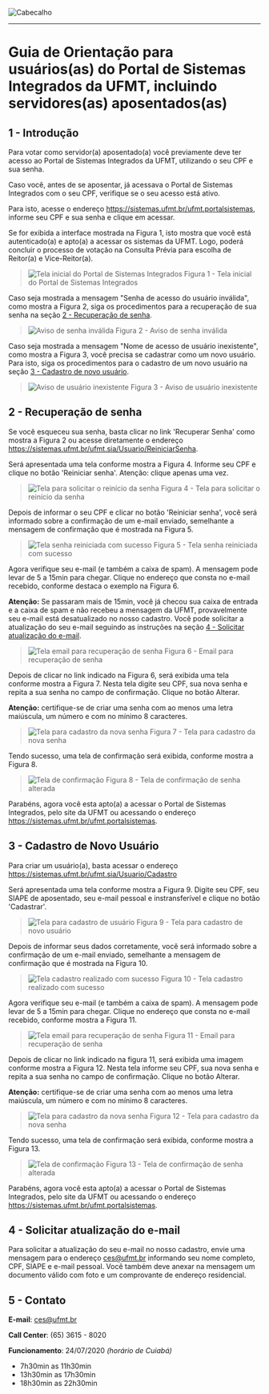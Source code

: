 ![Cabecalho](img/cabecalho.png "Cabecalho da UFMT")

---

# Guia de Orientação para usuários(as) do Portal de Sistemas Integrados da UFMT, incluindo servidores(as) aposentados(as)

## 1 - Introdução

Para votar como servidor(a) aposentado(a) você previamente deve ter acesso ao Portal de Sistemas Integrados da UFMT, utilizando o seu CPF e sua senha.

Caso você, antes de se aposentar, já acessava o Portal de Sistemas Integrados com o seu CPF, verifique se o seu acesso está ativo.

Para isto, acesse o endereço <https://sistemas.ufmt.br/ufmt.portalsistemas>, informe seu CPF e sua senha e clique em acessar.

Se for exibida a interface mostrada na Figura 1, isto mostra que você está autenticado(a) e apto(a) a acessar os sistemas da UFMT. Logo, poderá concluir o processo de votação na Consulta Prévia para escolha de Reitor(a) e Vice-Reitor(a).

> ![Tela inicial do Portal de Sistemas Integrados](img/portalsistemas-01.png "Tela inicial do Portal de Sistemas Integrados")
> Figura 1 - Tela inicial do Portal de Sistemas Integrados

Caso seja mostrada a mensagem "Senha de acesso do usuário inválida", como mostra a Figura 2, siga os procedimentos para a recuperação de sua senha
na seção [2 - Recuperação de senha](#2-recuperacao-de-senha).

> ![Aviso de senha inválida](img/senhaerrada-01.png "Aviso de senha inválida")
> Figura 2 - Aviso de senha inválida

Caso seja mostrada a mensagem "Nome de acesso de usuário inexistente", como mostra a Figura 3, você precisa se cadastrar como um novo usuário.
Para isto, siga os procedimentos para o cadastro de um novo usuário na seção [3 - Cadastro de novo usuário](#3-cadastro-de-novo-usuario).

> ![Aviso de usuário inexistente](img/semusuario-01.png "Aviso de usuário inexistente")
> Figura 3 - Aviso de usuário inexistente


## 2 - Recuperação de senha

Se você esqueceu sua senha, basta clicar no link 'Recuperar Senha' como mostra a Figura 2 ou acesse diretamente o endereço <https://sistemas.ufmt.br/ufmt.sia/Usuario/ReiniciarSenha>.

Será apresentada uma tela conforme mostra a Figura 4. Informe seu CPF e clique no botão 'Reiniciar senha'. Atenção: clique apenas uma vez.

> ![Tela para solicitar o reinício da senha](img/reiniciosenha-01.png "Tela para recuperação de senha com campo CPF e o botão Reinciar senha")
> Figura 4 - Tela para solicitar o reinício da senha

Depois de informar o seu CPF e clicar no botão 'Reiniciar senha', você será informado sobre a confirmação de um e-mail enviado, semelhante a mensagem de confirmação que é mostrada na Figura 5.

> ![Tela senha reiniciada com sucesso](img/reiniciosenha-02.png "Tela para recuperação de senha com campo CPF e o botão Reinciar senha com aviso de sucesso")
> Figura 5 - Tela senha reiniciada com sucesso

Agora verifique seu e-mail (e também a caixa de spam). A mensagem pode levar de 5 a 15min para chegar. Clique no endereço que consta no e-mail recebido, conforme destaca o exemplo na Figura 6.

**Atenção:** Se passaram mais de 15min, você já checou sua caixa de entrada e a caixa de spam e não recebeu a mensagem da UFMT, provavelmente seu e-mail está desatualizado no nosso cadastro.
Você pode solicitar a atualização do seu e-mail seguindo as instruções na seção [4 - Solicitar atualização do e-mail](#4-solicitar-atualizacao-do-e-mail).

> ![Tela email para recuperação de senha](img/reiniciosenha-03.png "Mensagem de e-mail da UFMT com o link para alterar a senha")
> Figura 6 - Email para recuperação de senha

Depois de clicar no link indicado na Figura 6, será exibida uma tela conforme mostra a Figura 7. Nesta tela digite seu CPF, sua nova senha e repita a sua senha no campo de confirmação.
Clique no botão Alterar.

**Atenção:** certifique-se de criar uma senha com ao menos uma letra maiúscula, um número e com no mínimo 8 caracteres.

> ![Tela para cadastro da nova senha](img/reiniciosenha-04.png "Tela para cadastro da nova senha com os campos cpf, senha e repetição de senha")
> Figura 7 - Tela para cadastro da nova senha

Tendo sucesso, uma tela de confirmação será exibida, conforme mostra a Figura 8.

> ![Tela de confirmação](img/reiniciosenha-05.png "Tela com a confirmação de senha alterada")
> Figura 8 - Tela de confirmação de senha alterada

Parabéns, agora você esta apto(a) a acessar o Portal de Sistemas Integrados, pelo site da UFMT ou acessando o endereço <https://sistemas.ufmt.br/ufmt.portalsistemas>.


## 3 - Cadastro de Novo Usuário

Para criar um usuário(a), basta acessar o endereço <https://sistemas.ufmt.br/ufmt.sia/Usuario/Cadastro>

Será apresentada uma tela conforme mostra a Figura 9. Digite seu CPF, seu SIAPE de aposentado, seu e-mail pessoal e instransferível e clique no botão 'Cadastrar'.

> ![Tela para cadastro de usuário](img/novousuario-01.png "Tela para cadastro de novo usuário com CPF, siape e e-mail para contato")
> Figura 9 - Tela para cadastro de novo usuário

Depois de informar seus dados corretamente, você será informado sobre a confirmação de um e-mail enviado, semelhante a mensagem de confirmação que é mostrada na Figura 10.

> ![Tela cadastro realizado com sucesso](img/novousuario-02.png "Tela de cadastro realizado com aviso de sucesso")
> Figura 10 - Tela cadastro realizado com sucesso

Agora verifique seu e-mail (e também a caixa de spam). A mensagem pode levar de 5 a 15min para chegar. Clique no endereço que consta no e-mail recebido, conforme mostra a Figura 11.

> ![Tela email para recuperação de senha](img/novousuario-03.png "Mensagem de e-mail da UFMT com o link para alterar a senha")
> Figura 11 - Email para recuperação de senha

Depois de clicar no link indicado na figura 11, será exibida uma imagem conforme mostra a Figura 12. Nesta tela informe seu CPF, sua nova senha e repita a sua senha no campo de confirmação.
Clique no botão Alterar.

**Atenção:** certifique-se de criar uma senha com ao menos uma letra maiúscula, um número e com no mínimo 8 caracteres.

> ![Tela para cadastro da nova senha](img/reiniciosenha-04.png "Tela para cadastro da nova senha com os campos cpf, senha e repetição de senha")
> Figura 12 - Tela para cadastro da nova senha

Tendo sucesso, uma tela de confirmação será exibida, conforme mostra a Figura 13.

> ![Tela de confirmação](img/reiniciosenha-05.png "Tela com a confirmação de senha alterada")
> Figura 13 - Tela de confirmação de senha alterada

Parabéns, agora você esta apto(a) a acessar o Portal de Sistemas Integrados, pelo site da UFMT ou acessando o endereço <https://sistemas.ufmt.br/ufmt.portalsistemas>.


## 4 - Solicitar atualização do e-mail

Para solicitar a atualização do seu e-mail no nosso cadastro, envie uma mensagem para o endereço <ces@ufmt.br> informando seu nome completo, CPF, SIAPE e e-mail pessoal.
Você também deve anexar na mensagem um documento válido com foto e um comprovante de endereço residencial.

## 5 - Contato

**E-mail**: ces@ufmt.br

**Call Center**: (65) 3615 - 8020

**Funcionamento**: 24/07/2020 *(horário de Cuiabá)*

* 7h30min as 11h30min
* 13h30min as 17h30min
* 18h30min as 22h30min